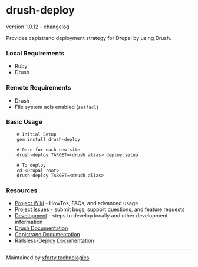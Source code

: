 drush-deploy
============
version 1.0.12 - [changelog](https://github.com/xforty/drush-deploy/wiki/CHANGELOG)

Provides capistrano deployment strategy for Drupal by using Drush.

### Local Requirements

* Ruby
* Drush

### Remote Requirements

* Drush
* File system acls enabled (`setfacl`)

### Basic Usage

        # Initial Setup
        gem install drush-deploy

        # Once for each new site
        drush-deploy TARGET=<drush alias> deploy:setup
           
        # To deploy
        cd <Drupal root>
        drush-deploy TARGET=<drush alias>

### Resources

* [Project Wiki](https://github.com/xforty/drush-deploy/wiki) - HowTos,
  FAQs, and advanced usage
* [Project Issues](https://github.com/xforty/drush-deploy/issues) - submit
  bugs, support questions, and feature requests
* [Development](https://github.com/xforty/drush-deploy/wiki/Development) -
  steps to develop locally and other development information
* [Drush Documentation](http://drush.ws)
* [Capistrano Documentation](https://github.com/capistrano/capistrano/wiki)
* [Railsless-Deploy Documentation](https://github.com/leehambley/railsless-deploy/)

---------------------------------------------------------------------
Maintained by [xforty technologies](http://www.xforty.com)
